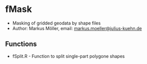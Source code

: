 # fMask
* Masking of gridded geodata by shape files
* Author: Markus Möller, email: markus.moeller@julius-kuehn.de

## Functions
* fSplit.R - Function to split single-part polygone shapes
